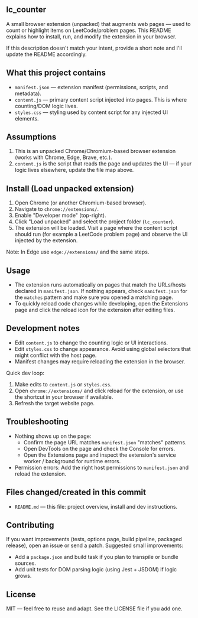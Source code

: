 ## lc_counter

A small browser extension (unpacked) that augments web pages — used to count or highlight items on LeetCode/problem pages. This README explains how to install, run, and modify the extension in your browser.

If this description doesn't match your intent, provide a short note and I'll update the README accordingly.

## What this project contains

- `manifest.json` — extension manifest (permissions, scripts, and metadata).
- `content.js` — primary content script injected into pages. This is where counting/DOM logic lives.
- `styles.css` — styling used by content script for any injected UI elements.

## Assumptions

1. This is an unpacked Chrome/Chromium-based browser extension (works with Chrome, Edge, Brave, etc.).
2. `content.js` is the script that reads the page and updates the UI — if your logic lives elsewhere, update the file map above.

## Install (Load unpacked extension)

1. Open Chrome (or another Chromium-based browser).
2. Navigate to `chrome://extensions/`.
3. Enable "Developer mode" (top-right).
4. Click "Load unpacked" and select the project folder (`lc_counter`).
5. The extension will be loaded. Visit a page where the content script should run (for example a LeetCode problem page) and observe the UI injected by the extension.

Note: In Edge use `edge://extensions/` and the same steps.

## Usage

- The extension runs automatically on pages that match the URLs/hosts declared in `manifest.json`. If nothing appears, check `manifest.json` for the `matches` pattern and make sure you opened a matching page.
- To quickly reload code changes while developing, open the Extensions page and click the reload icon for the extension after editing files.

## Development notes

- Edit `content.js` to change the counting logic or UI interactions.
- Edit `styles.css` to change appearance. Avoid using global selectors that might conflict with the host page.
- Manifest changes may require reloading the extension in the browser.

Quick dev loop:

1. Make edits to `content.js` or `styles.css`.
2. Open `chrome://extensions/` and click reload for the extension, or use the shortcut in your browser if available.
3. Refresh the target website page.

## Troubleshooting

- Nothing shows up on the page:
  - Confirm the page URL matches `manifest.json` "matches" patterns.
  - Open DevTools on the page and check the Console for errors.
  - Open the Extensions page and inspect the extension's service worker / background for runtime errors.
- Permission errors: Add the right host permissions to `manifest.json` and reload the extension.

## Files changed/created in this commit

- `README.md` — this file: project overview, install and dev instructions.

## Contributing

If you want improvements (tests, options page, build pipeline, packaged release), open an issue or send a patch. Suggested small improvements:

- Add a `package.json` and build task if you plan to transpile or bundle sources.
- Add unit tests for DOM parsing logic (using Jest + JSDOM) if logic grows.

## License

MIT — feel free to reuse and adapt. See the LICENSE file if you add one.
